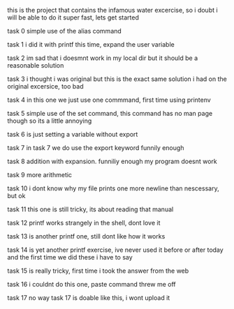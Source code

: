 this is the project that contains the infamous water excercise, so i doubt i will be able to do it super fast, lets get started

task 0 simple use of the alias command

task 1 i did it with printf this time, expand the user variable

task 2 im sad that i doesmnt work in my local dir but it should be a reasonable solution

task 3 i thought i was original but this is the exact same solution i had on the original excersice, too bad

task 4 in this one we just use one commmand, first time using printenv

task 5 simple use of the set  command, this command has no man page though so its a little annoying

task 6 is just setting a variable without export

task 7 in task 7 we do use the export keyword funnily enough

task 8 addition with expansion. funniliy enough my program doesnt work

task 9 more arithmetic

task 10 i dont know why my file prints one more newline than nescessary, but ok

task 11 this one is still tricky, its about reading that manual

task 12 printf works strangely in the shell, dont love it

task 13 is another printf one, still dont like how it works

task 14 is yet another printf exercise, ive never used it before or after today and the first time we did these i have to say

task 15 is really tricky, first time i took the answer from the web

task 16 i couldnt do this one, paste command threw me off

task 17 no way task 17 is doable like this, i wont upload it